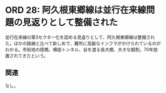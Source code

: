 # ORD 28: 阿久根東郷線は並行在来線問題の見返りとして整備された

並行在来線の第3セクター化を認める見返りとして、阿久根東郷線は整備された。ほかの路線と比べて新しめで、難所に高級なインフラがかけられているのがわかる。市街地の陸橋、横座トンネル、谷を渡る長大橋、大きな掘割。70年放置されてきたという。

## 関連

なし。
